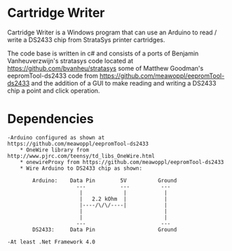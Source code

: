 Cartridge Writer
================

Cartridge Writer is a Windows program that can use an Arduino to read / write a
DS2433 chip from StrataSys printer cartridges.

The code base is written in c# and consists of a ports of Benjamin Vanheuverzwijn's
stratasys code located at https://github.com/bvanheu/stratasys some of
Matthew Goodman's eepromTool-ds2433 code from https://github.com/meawoppl/eepromTool-ds2433
and the addition of a GUI to make reading and writing a DS2433 chip a point and click
operation.

Dependencies
============
	-Arduino configured as shown at https://github.com/meawoppl/eepromTool-ds2433
		* OneWire library from http://www.pjrc.com/teensy/td_libs_OneWire.html
		* onewireProxy from https://github.com/meawoppl/eepromTool-ds2433
		* Wire Arduino to DS2433 chip as shown:
		
			Arduino:	Data Pin		5V			Ground
						  ---			---			 ---
						   |			 |			  |
						   |   2.2 kOhm	 |			  |
						   |----/\/\/----|			  |
						   |						  |
						   |						  |
						  ---						 ---
			DS2433:		Data Pin					Ground
			
	-At least .Net Framework 4.0
	